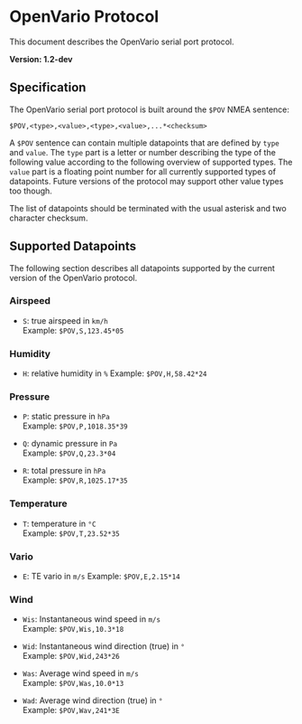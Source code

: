# OpenVario Protocol

This document describes the OpenVario serial port protocol.

**Version: 1.2-dev**

## Specification

The OpenVario serial port protocol is built around the `$POV` NMEA sentence:

    $POV,<type>,<value>,<type>,<value>,...*<checksum>
    
A `$POV` sentence can contain multiple datapoints that are defined by `type` and `value`. The `type` part is a letter or number describing the type of the following value according to the following overview of supported types. The `value` part is a floating point number for all currently supported types of datapoints. Future versions of the protocol may support other value types too though.

The list of datapoints should be terminated with the usual asterisk and two character checksum.

## Supported Datapoints

The following section describes all datapoints supported by the current version of the OpenVario protocol.

### Airspeed

* `S`: true airspeed in `km/h`  
  Example: `$POV,S,123.45*05`

### Humidity
* `H`: relative humidity in `%`
  Example: `$POV,H,58.42*24`

### Pressure

* `P`: static pressure in `hPa`  
  Example: `$POV,P,1018.35*39`

* `Q`: dynamic pressure in `Pa`  
  Example: `$POV,Q,23.3*04`

* `R`: total pressure in `hPa`  
  Example: `$POV,R,1025.17*35`

### Temperature

* `T`: temperature in `°C`  
  Example: `$POV,T,23.52*35`

### Vario

* `E`: TE vario in `m/s` 
  Example: `$POV,E,2.15*14`
  
### Wind

* `Wis`: Instantaneous wind speed in `m/s`  
  Example: `$POV,Wis,10.3*18`

* `Wid`: Instantaneous wind direction (true) in `°`  
  Example: `$POV,Wid,243*26`
  
* `Was`: Average wind speed in `m/s`  
  Example: `$POV,Was,10.0*13`

* `Wad`: Average wind direction (true) in `°`  
  Example: `$POV,Wav,241*3E`